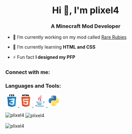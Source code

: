 <h1 align="center">Hi 👋, I'm plixel4</h1>
<h3 align="center">A Minecraft Mod Developer</h3>

- 🔭 I’m currently working on my mod called [Rare Rubies](https://github.com/plixel4/rare_rubies-1.18.2)

- 🌱 I’m currently learning **HTML and CSS**

- ⚡ Fun fact **I designed my PFP**

<h3 align="left">Connect with me:</h3>
<p align="left">
</p>

<h3 align="left">Languages and Tools:</h3>
<p align="left"> <a href="https://www.w3schools.com/css/" target="_blank" rel="noreferrer"> <img src="https://raw.githubusercontent.com/devicons/devicon/master/icons/css3/css3-original-wordmark.svg" alt="css3" width="40" height="40"/> </a> <a href="https://www.w3.org/html/" target="_blank" rel="noreferrer"> <img src="https://raw.githubusercontent.com/devicons/devicon/master/icons/html5/html5-original-wordmark.svg" alt="html5" width="40" height="40"/> </a> <a href="https://www.java.com" target="_blank" rel="noreferrer"> <img src="https://raw.githubusercontent.com/devicons/devicon/master/icons/java/java-original.svg" alt="java" width="40" height="40"/> </a> <a href="https://www.python.org" target="_blank" rel="noreferrer"> <img src="https://raw.githubusercontent.com/devicons/devicon/master/icons/python/python-original.svg" alt="python" width="40" height="40"/> </a> </p>

<p><img align="left" src="https://github-readme-stats.vercel.app/api/top-langs?username=plixel4&show_icons=true&locale=en&layout=compact" alt="plixel4" /></p>

<p>&nbsp;<img align="center" src="https://github-readme-stats.vercel.app/api?username=plixel4&show_icons=true&locale=en" alt="plixel4" /></p>

<p><img align="center" src="https://github-readme-streak-stats.herokuapp.com/?user=plixel4&" alt="plixel4" /></p>
